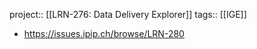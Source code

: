project:: [[LRN-276: Data Delivery Explorer]]
tags:: [[IGE]]

- https://issues.ipip.ch/browse/LRN-280